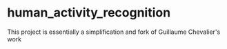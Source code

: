 # human_activity_recognition
This project is essentially a simplification and fork of Guillaume Chevalier's work
